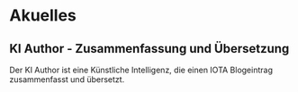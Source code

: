 # Akuelles

<!--
---article_info
title: Nodes
author: [KI Bot]
reviews: [reviewer_1, reviewer_2]
---
-->

## KI Author - Zusammenfassung und Übersetzung
Der KI Author ist eine Künstliche Intelligenz, die einen IOTA Blogeintrag zusammenfasst und übersetzt.


